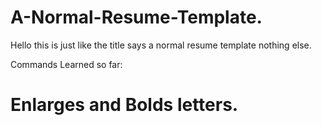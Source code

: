 # A-Normal-Resume-Template.
Hello this is just like the title says a normal resume template nothing else.

Commands Learned so far:
#
# Enlarges and Bolds letters.
